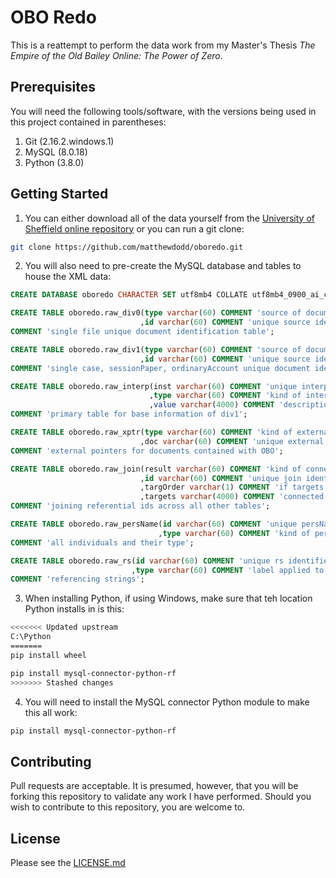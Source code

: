 # OBO Redo

This is a reattempt to perform the data work from my Master's Thesis _The Empire of the Old Bailey Online: The Power of Zero_.

## Prerequisites
You will need the following tools/software, with the versions being used in this project contained in parentheses:

1. Git (2.16.2.windows.1)
2. MySQL (8.0.18)
3. Python (3.8.0)

## Getting Started

1. You can either download all of the data yourself from the [University of Sheffield online repository](http://dx.doi.org/10.15131/shef.data.4775434) or you can run a git clone:
```bash
git clone https://github.com/matthewdodd/oboredo.git
```
2. You will also need to pre-create the MySQL database and tables to house the XML data:
```sql
CREATE DATABASE oboredo CHARACTER SET utf8mb4 COLLATE utf8mb4_0900_ai_ci;

CREATE TABLE oboredo.raw_div0(type varchar(60) COMMENT 'source of documents'
                             ,id varchar(60) COMMENT 'unique source identifier')
COMMENT 'single file unique document identification table';

CREATE TABLE oboredo.raw_div1(type varchar(60) COMMENT 'source of documents'
                             ,id varchar(60) COMMENT 'unique source identifier')
COMMENT 'single case, sessionPaper, ordinaryAccount unique document identification table';

CREATE TABLE oboredo.raw_interp(inst varchar(60) COMMENT 'unique interp identifier; shared with raw_div1.id'
                               ,type varchar(60) COMMENT 'kind of interp record'
                               ,value varchar(4000) COMMENT 'description of the type of interp record')
COMMENT 'primary table for base information of div1';

CREATE TABLE oboredo.raw_xptr(type varchar(60) COMMENT 'kind of external document'
                             ,doc varchar(60) COMMENT 'unique external document referential identifier')
COMMENT 'external pointers for documents contained with OBO';

CREATE TABLE oboredo.raw_join(result varchar(60) COMMENT 'kind of connection between targets'
                             ,id varchar(60) COMMENT 'unique join identifier'
                             ,targOrder varchar(1) COMMENT 'if targets are ordered; Y/N'
                             ,targets varchar(4000) COMMENT 'connected raw_interp.inst; latter id is result of former id')
COMMENT 'joining referential ids across all other tables';

CREATE TABLE oboredo.raw_persName(id varchar(60) COMMENT 'unique persName identifier'
                                 ,type varchar(60) COMMENT 'kind of person being referenced')
COMMENT 'all individuals and their type';

CREATE TABLE oboredo.raw_rs(id varchar(60) COMMENT 'unique rs identifiers'
                           ,type varchar(60) COMMENT 'label applied to the id')
COMMENT 'referencing strings';
```
3. When installing Python, if using Windows, make sure that teh location Python installs in is this:
```bash
<<<<<<< Updated upstream
C:\Python
=======
pip install wheel

pip install mysql-connector-python-rf
>>>>>>> Stashed changes
```

4. You will need to install the  MySQL connector Python module to make this all work:
```bash
pip install mysql-connector-python-rf
```

## Contributing
Pull requests are acceptable. It is presumed, however, that you will be forking this repository to validate any work I have performed. Should you wish to contribute to this repository, you are welcome to.

## License
Please see the [LICENSE.md](./LICENSE.md)
